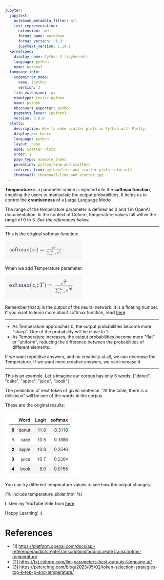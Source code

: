```yaml
---
jupyter:
  jupytext:
    notebook_metadata_filter: all
    text_representation:
      extension: .md
      format_name: markdown
      format_version: '1.3'
      jupytext_version: 1.14.1
  kernelspec:
    display_name: Python 3 (ipykernel)
    language: python
    name: python3
  language_info:
    codemirror_mode:
      name: ipython
      version: 3
    file_extension: .py
    mimetype: text/x-python
    name: python
    nbconvert_exporter: python
    pygments_lexer: ipython3
    version: 3.8.0
  plotly:
    description: How to make scatter plots in Python with Plotly.
    display_as: basic
    language: python
    layout: base
    name: Scatter Plots
    order: 1
    page_type: example_index
    permalink: python/line-and-scatter/
    redirect_from: python/line-and-scatter-plots-tutorial/
    thumbnail: thumbnail/line-and-scatter.jpg
---
```


**Temperature** is a parameter which is injected into the **softmax function**, enabling the users to manipulate the 
output probabilities. It helps us to control the **creativeness** of a Large Language Model.

The range of the temperature parameter is defined as 0 and 1 in OpenAI documentation. In the context of Cohere, 
temperature values fall within the range of 0 to 5. _See the references below._

-----------------------------------------------------

This is the original softmax function: 

<div class="fig figcenter fighighlight">
  <img src="/assets/image_assets/temperature_images/softmax.PNG" width="50%">
  <div class="figcaption"> </div>
</div>


When we add Temperature parameter:

<div class="fig figcenter fighighlight">
  <img src="/assets/image_assets/temperature_images/softmax_temp.PNG" width="50%">
  <div class="figcaption"> </div>
</div>

Remember that zj is the output of the neural network: it is a floating number. If you want to learn more about 
softmax function, read [here](https://github.com/pelinbalci/Intro_Deep_Learning/blob/master/Intro_NN/notes/1_Perceptron_math.md#multiclass-classification--softmax:~:text=Multiclass%20Classification%20%26%20Softmax).

-----------------------------------------------------

- As Temperature approaches 0, the output probabilities become more "sharp". One of the probability will be close to 1.
- As Temperature increases, the output probabilities become more "flat" or "uniform", reducing the difference between the probabilities of different elements.

If we want repetitive answers, and no creativity at all, we can decrease the Temperature. If we want more creative answers, we can increase it.

-----------------------------------------------------

This is an example. Let's imagine our corpus has only 5 words: ["donut", "cake", "apple", "juice", "book"]

The prediction of next token of given sentence: "At the table, there is a delicious" will be one of the words in the corpus. 

These are the original results: 

<div class="fig figcenter fighighlight">
  <img src="/assets/image_assets/temperature_images/softmax_df.PNG" width="50%">
  <div class="figcaption"> </div>
</div>


You can try different temperature values to see how the output changes.

{% include temperature_slider.html %}

Listen my YouTube Vide from [here](https://youtu.be/KbUPOJ8Fmzs)

Happy Learning! :)

# References
- [1] https://platform.openai.com/docs/api-reference/audio/createTranscription#audio/createTranscription-temperature
- [2] https://txt.cohere.com/llm-parameters-best-outputs-language-ai/
- [3] https://peterchng.com/blog/2023/05/02/token-selection-strategies-top-k-top-p-and-temperature/

